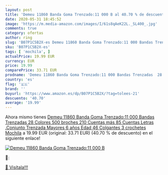 ```yaml
---
layout: post
title: 'Demeu 11860 Banda Goma Trenzado:11 000 B al 40.70 % de descuento'
date: 2020-05-31 18:45:52
image: 'https://m.media-amazon.com/images/I/61s8qAeK22L._SL400_.jpg'
comments: true
category: ofertas
author: ring
slug: 'B07P1C5B2X-es Demeu 11860 Banda Goma Trenzado:11 000 Bandas Trenzadas 28...'
sku: 'B07P1C5B2X-es'
tags: [ 'mochila', ]
actualPrice: 19.99 EUR
currency: EUR
price: 19.99
comparePrice: 33.71 EUR
prodname: 'Demeu 11860 Banda Goma Trenzado:11 000 Bandas Trenzadas  28 Colores 500 broches 210 Cuentas más  85 Cuentas Letras .Conjunto Trenzada Mayores 6 años Edad 46 Colgantes  3 crochetes Mochila'
country: 'es'
flag: '🇪🇸'
brand: ''
buyurl: 'https://www.amazon.es/dp/B07P1C5B2X/?tag=tolees-21'
descuento: '40.70'
average: '19.99'
---
```


Ahora mismo tienes [Demeu 11860 Banda Goma Trenzado:11 000 Bandas Trenzadas  28 Colores 500 broches 210 Cuentas más  85 Cuentas Letras .Conjunto Trenzada Mayores 6 años Edad 46 Colgantes  3 crochetes Mochila](https://www.amazon.es/dp/B07P1C5B2X/?tag=tolees-21) a 19.99 EUR (original: 33.71 EUR) (40.70 %  de descuento) en el siguiente enlace!

[![Demeu 11860 Banda Goma Trenzado:11 000 B](https://m.media-amazon.com/images/I/61s8qAeK22L._SL400_.jpg)](https://www.amazon.es/dp/B07P1C5B2X/?tag=tolees-21)

🔎:


[🛒 Visítala!!!](https://www.amazon.es/dp/B07P1C5B2X/?tag=tolees-21)
